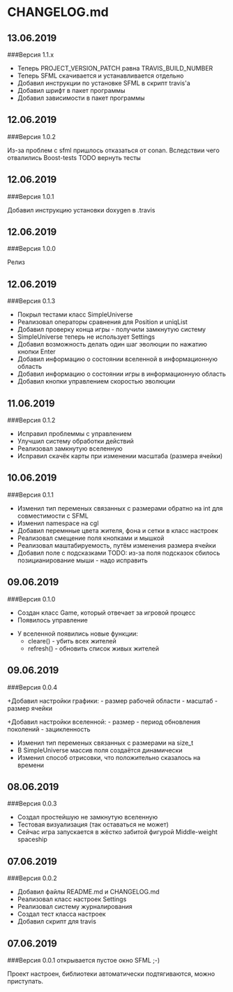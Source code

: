 # CHANGELOG.md

## 13.06.2019
###Версия 1.1.x

- Теперь PROJECT_VERSION_PATCH равна TRAVIS_BUILD_NUMBER
- Теперь SFML скачивается и устанавливается отдельно
- Добавил инструкции по установке SFML в скрипт travis'а
- Добавил шрифт в пакет программы
- Добавил зависимости в пакет программы


## 12.06.2019
###Версия 1.0.2

Из-за проблем с sfml пришлось отказаться от conan.
Вследствии чего отвалились Boost-tests
TODO вернуть тесты

## 12.06.2019
###Версия 1.0.1

Добавил инструкцию установки doxygen в .travis

## 12.06.2019
###Версия 1.0.0

Релиз

## 12.06.2019
###Версия 0.1.3

- Покрыл тестами класс SimpleUniverse
- Реализовал операторы сравнения для Position и uniqList
- Добавил проверку конца игры - получили замкнутую систему
- SimpleUniverse теперь не использует Settings
- Добавил возможность делать один шаг эволюции по нажатию кнопки Enter
- Добавил информацию о состоянии вселенной в информационную область
- Добавил информацию о состоянии игры в информационную область
- Добавил кнопки управлением скоростью эволюции

## 11.06.2019
###Версия 0.1.2

- Исправил проблеммы с управлением
- Улучшил систему обработки действий
- Реализовал замкнутую вселенную
- Исправил скачёк карты при изменении масштаба (размера ячейки)

## 10.06.2019
###Версия 0.1.1

- Изменил тип переменых связанных с размерами обратно на int для совместимости с SFML
- Изменил namespace на cgl
- Добавил перемнные цвета жителя, фона и сетки в класс настроек
- Реализовал смещение поля кнопками и мышкой
- Реализовал маштабируемость, путём изменения размера ячейки
- Добавил поле с подсказками
TODO: из-за поля подсказок сбилось позицианирование мыши - надо исправить


## 09.06.2019
###Версия 0.1.0

- Создан класс Game, который отвечает за игровой процесс
- Появилось управление
+ У вселенной появились новые функции:
    - cleare() - убить всех жителей
    - refresh() - обновить список живых жителей

## 09.06.2019
###Версия 0.0.4

+Добавил настройки графики:
    - размер рабочей области
    - масштаб
    - размер ячейки

+Добавил настройки вселенной:
    - размер
    - период обновления поколений
    - зацикленность

- Изменил тип переменых связанных с размерами на size_t
- В SimpleUniverse массив поля создаётся динамически
- Изменил способ отрисовки, что положительно сказалось на времени


## 08.06.2019
###Версия 0.0.3

- Создал простейшую не замкнутую вселенную
- Тестовая визуализация (так оставаться не может)
- Сейчас игра запускается в жёстко забитой фигурой Middle-weight spaceship

## 07.06.2019
###Версия 0.0.2

- Добавил файлы README.md и CHANGELOG.md
- Реализовал класс настроек Settings
- Реализовал систему журналирования
- Создал тест класса настроек
- Добавил скрипт для travis

## 07.06.2019
###Версия 0.0.1
    открывается пустое окно SFML ;-)

Проект настроен, библиотеки автоматически подтягиваются, можно приступать.
